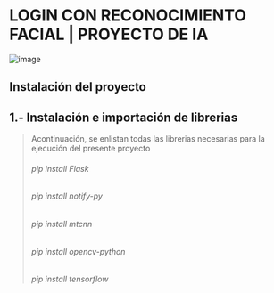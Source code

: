 # LOGIN CON RECONOCIMIENTO FACIAL | PROYECTO DE IA
![image](https://user-images.githubusercontent.com/74626067/188521662-cb7c3dca-4d58-4291-b8a1-843ebcc71ca7.png)
## Instalación del proyecto

## 1.- Instalación e importación de librerias

> Acontinuación, se enlistan todas las librerias necesarias para la ejecución del presente proyecto
> ###### pip install Flask
> ###### pip install notify-py
> ###### pip install mtcnn
> ###### pip install opencv-python
> ###### pip install tensorflow
